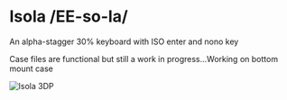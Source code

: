 # Isola /EE-so-la/
An alpha-stagger 30% keyboard with ISO enter and nono key

Case files are functional but still a work in progress...Working on bottom mount case

![Isola 3DP](https://user-images.githubusercontent.com/69826495/145117086-b278cd5c-1f7b-4067-89db-fe21c4d57cd6.jpeg)
